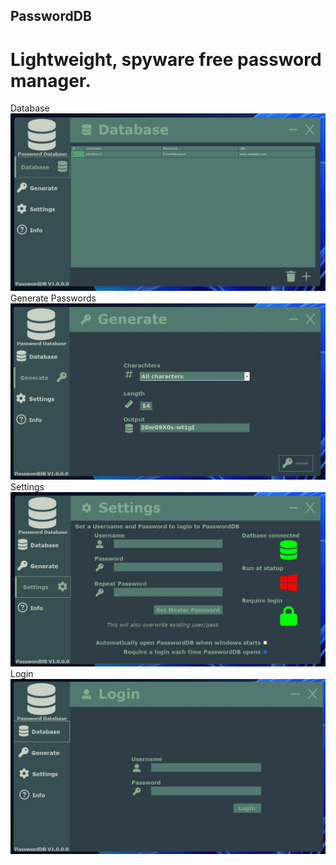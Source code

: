 ## PasswordDB
# Lightweight, spyware free password manager.
Database
![Database](Screen/DB.PNG.jpg)
Generate Passwords
![Database](Screen/GENERATE.PNG.jpg)
Settings
![Database](Screen/SETTINGS.PNG.jpg)
Login
![Database](Screen/LOGIN.PNG.jpg)
